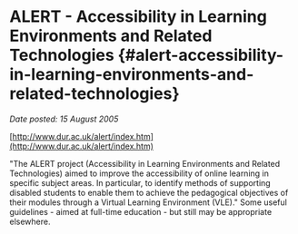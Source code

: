 # ALERT - Accessibility in Learning Environments and Related Technologies {#alert-accessibility-in-learning-environments-and-related-technologies}

_Date posted: 15 August 2005_

[http://www.dur.ac.uk/alert/index.htm](http://www.dur.ac.uk/alert/index.htm)

"The ALERT project (Accessibility in Learning Environments and Related Technologies) aimed to improve the accessibility of online learning in specific subject areas. In particular, to identify methods of supporting disabled students to enable them to achieve the pedagogical objectives of their modules through a Virtual Learning Environment (VLE)." Some useful guidelines - aimed at full-time education - but still may be appropriate elsewhere.